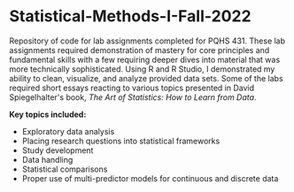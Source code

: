 # Statistical-Methods-I-Fall-2022
Repository of code for lab assignments completed for PQHS 431.
These lab assignments required demonstration of mastery for core principles and fundamental skills with a few requiring deeper dives into material that was more technically sophisticated. Using R and R Studio, I demonstrated my ability to clean, visualize, and analyze provided data sets. Some of the labs required short essays reacting to various topics presented in David Spiegelhalter's book, *The Art of Statistics: How to Learn from Data*. 

**Key topics included:**
-  Exploratory data analysis
-  Placing research questions into statistical frameworks
-  Study development
-  Data handling
-  Statistical comparisons
-  Proper use of multi-predictor models for continuous and discrete data
